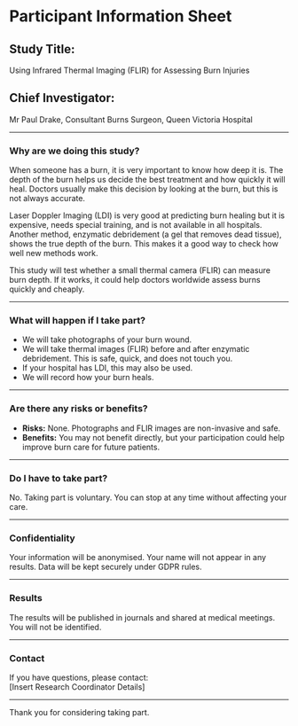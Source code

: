 # Participant Information Sheet

## Study Title:
Using Infrared Thermal Imaging (FLIR) for Assessing Burn Injuries

## Chief Investigator:
Mr Paul Drake, Consultant Burns Surgeon, Queen Victoria Hospital

---

### Why are we doing this study?
When someone has a burn, it is very important to know how deep it is. The depth of the burn helps us decide the best treatment and how quickly it will heal. Doctors usually make this decision by looking at the burn, but this is not always accurate.

Laser Doppler Imaging (LDI) is very good at predicting burn healing but it is expensive, needs special training, and is not available in all hospitals. Another method, enzymatic debridement (a gel that removes dead tissue), shows the true depth of the burn. This makes it a good way to check how well new methods work.

This study will test whether a small thermal camera (FLIR) can measure burn depth. If it works, it could help doctors worldwide assess burns quickly and cheaply.

---

### What will happen if I take part?
- We will take photographs of your burn wound.
- We will take thermal images (FLIR) before and after enzymatic debridement. This is safe, quick, and does not touch you.
- If your hospital has LDI, this may also be used.
- We will record how your burn heals.

---

### Are there any risks or benefits?
- **Risks:** None. Photographs and FLIR images are non-invasive and safe.
- **Benefits:** You may not benefit directly, but your participation could help improve burn care for future patients.

---

### Do I have to take part?
No. Taking part is voluntary. You can stop at any time without affecting your care.

---

### Confidentiality
Your information will be anonymised. Your name will not appear in any results. Data will be kept securely under GDPR rules.

---

### Results
The results will be published in journals and shared at medical meetings. You will not be identified.

---

### Contact
If you have questions, please contact:  
[Insert Research Coordinator Details]

---

Thank you for considering taking part.
